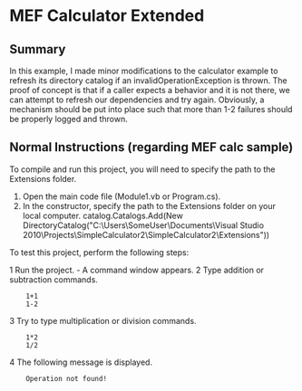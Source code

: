
MEF Calculator Extended
=======


Summary
-----

In this example, I made minor modifications to the calculator example to refresh its directory catalog if an invalidOperationException is thrown. The proof of concept is that if a caller expects a behavior and it is not there, we can attempt to refresh our dependencies and try again. Obviously, a mechanism should be put into place such that more than 1-2 failures should be properly logged and thrown.



Normal Instructions (regarding MEF calc sample)
------

To compile and run this project, you will need to specify the path to the Extensions folder.

1. Open the main code file (Module1.vb or Program.cs).
2. In the constructor, specify the path to the Extensions folder on your local computer.
    catalog.Catalogs.Add(New DirectoryCatalog("C:\\Users\\SomeUser\\Documents\\Visual Studio 2010\\Projects\\SimpleCalculator2\\SimpleCalculator2\\Extensions"))


To test this project, perform the following steps:

1 Run the project. - A command window appears.
2 Type addition or subtraction commands.
```
    1+1
    1-2
```
3 Try to type multiplication or division commands.
```
    1*2
    1/2
```
4 The following message is displayed.
```
    Operation not found!
```
